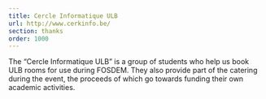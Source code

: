 ```yaml
---
title: Cercle Informatique ULB
url: http://www.cerkinfo.be/
section: thanks
order: 1000
---
```

The “Cercle Informatique ULB” is a group of students who help us book ULB rooms
for use during FOSDEM.
They also provide part of the catering during the event, the proceeds of which
go towards funding their own academic activities.

